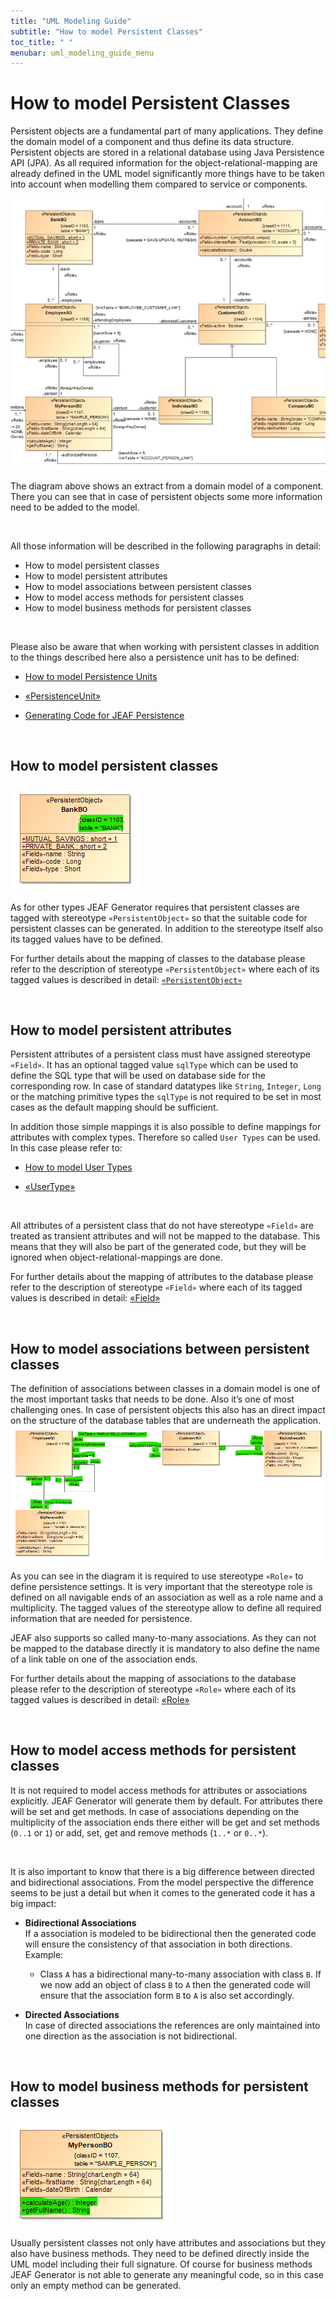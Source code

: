 ```yaml
---
title: "UML Modeling Guide"
subtitle: "How to model Persistent Classes"
toc_title: " "
menubar: uml_modeling_guide_menu
---
```


# How to model Persistent Classes

Persistent objects are a fundamental part of many applications. They define the domain model of a component and thus define its data structure. Persistent objects are stored in a relational database using Java Persistence API (JPA). As all required information for the object-relational-mapping are already defined in the UML model 
significantly more things have to be taken into account when modelling them compared to service or components.

![Persistent Classes](/images/persistent_classes.jpg)

The diagram above shows an extract from a domain model of a component. There you can see that in case of persistent objects some more information need to be added to the model.

<br>

All those information will be described in the following paragraphs in detail:

- How to model persistent classes
- How to model persistent attributes
- How to model associations between persistent classes
- How to model access methods for persistent classes
- How to model business methods for persistent classes

<br>

Please also be aware that when working with persistent classes in addition to the things described here also a persistence unit has to be defined:

- [How to model Persistence Units](/uml-modeling-guide/how-tos/how-to-model-persistence-units)

- [«PersistenceUnit»](/uml-modeling-guide/jmm/PersistenceUnit/)

- [Generating Code for JEAF Persistence](/developer-guide/code-for-jeaf-persistence/)

<br>

## How to model persistent classes

![Persistent Class](/images/persistent_class.png)

As for other types JEAF Generator requires that persistent classes are tagged with stereotype `«PersistentObject»` so that the suitable code for persistent classes can be generated. In addition to the stereotype itself also its tagged values have to be defined.

For further details about the mapping of classes to the database please refer to the description of stereotype `«PersistentObject»` where each of its tagged values is described in detail: [`«PersistentObject»`](/uml-modeling-guide/jmm/PersistentObject/)

<br>

## How to model persistent attributes

Persistent attributes of a persistent class must have assigned stereotype `«Field»`. It has an optional tagged value `sqlType` which can be used to define the SQL type that will be used on database side for the corresponding row. In case of standard datatypes like `String`, `Integer`, `Long` or the matching primitive types the `sqlType` is not required to be set in most cases as the default mapping should be sufficient.

In addition those simple mappings it is also possible to define mappings for attributes with complex types. Therefore so called `User Types` can be used. In this case please refer to:

- [How to model User Types](/uml-modeling-guide/how-tos/how-to-model-user-types)

- [«UserType»](/uml-modeling-guide/jmm/UserType/)

<br>

All attributes of a persistent class that do not have stereotype `«Field»` are treated as transient attributes and will not be mapped to the database. This means that they will also be part of the generated code, but they will be ignored when object-relational-mappings are done.

For further details about the mapping of attributes to the database please refer to the description of stereotype `«Field»` where each of its tagged values is described in detail: [«Field»](/uml-modeling-guide/jmm/Field/)

<br>

## How to model associations between persistent classes

The definition of associations between classes in a domain model is one of the most important tasks that needs to be done. Also it’s one of most challenging ones. In case of persistent objects this also has an direct impact on the structure of the database tables that are underneath the application.
![Persistent Associations](/images/persistent_associations.png)

As you can see in the diagram it is required to use stereotype `«Role»` to define persistence settings. It is very important that the stereotype role is defined on all navigable ends of an association as well as a role name and a multiplicity. The tagged values of the stereotype allow to define all required information that are needed for persistence.

JEAF also supports so called many-to-many associations. As they can not be mapped to the database directly it is mandatory to also define the name of a link table on one of the association ends.

For further details about the mapping of associations to the database please refer to the description of stereotype `«Role»` where each of its tagged values is described in detail: [«Role»](/uml-modeling-guide/jmm/Role/)

<br>

## How to model access methods for persistent classes

It is not required to model access methods for attributes or associations explicitly. JEAF Generator will generate them by default. For attributes there will be set and get methods. In case of associations depending on the multiplicity of the association ends there either will be get and set methods (`0..1` or `1`) or add, set, get and remove methods (`1..*` or `0..*`).

<br>

It is also important to know that there is a big difference between directed and bidirectional associations. From the model perspective the difference seems to be just a detail but when it comes to the generated code it has a big impact:

- **Bidirectional Associations**  
  If a association is modeled to be bidirectional then the generated code will ensure the consistency of that association in both directions.  
  Example:
  
  - Class `A` has a bidirectional many-to-many association with class `B`. If we now add an object of class `B` to `A` then the generated code will ensure that the association form `B` to `A` is also set accordingly.  <br>

- **Directed Associations**  
  In case of directed associations the references are only maintained into one direction as the association is not bidirectional.

<br>

## How to model business methods for persistent classes

![Business Methods](/images/business_methods.png)

Usually persistent classes not only have attributes and associations but they also have business methods. They need to be defined directly inside the UML model including their full signature. Of course for business methods JEAF Generator is not able to generate any meaningful code, so in this case only an empty method can be generated.
